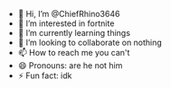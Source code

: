 - 👋 Hi, I’m @ChiefRhino3646
- 👀 I’m interested in fortnite
- 🌱 I’m currently learning things
- 💞️ I’m looking to collaborate on nothing
- 📫 How to reach me you can't
- 😄 Pronouns: are he not him
- ⚡ Fun fact: idk

<!---
ChiefRhino3646/ChiefRhino3646 is a ✨ special ✨ repository because its `README.md` (this file) appears on your GitHub profile.
You can click the Preview link to take a look at your changes.
--->
